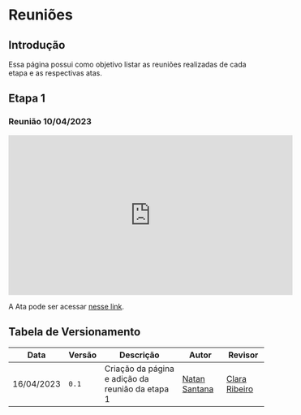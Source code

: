 # Reuniões

## Introdução

Essa página possui como objetivo listar as reuniões realizadas de cada etapa e as respectivas atas.

## Etapa 1

### Reunião 10/04/2023

<iframe width="560" height="315" src="https://www.youtube.com/embed/3TprP1DAZBY" title="YouTube video player" frameborder="0" allow="accelerometer; autoplay; clipboard-write; encrypted-media; gyroscope; picture-in-picture; web-share" allowfullscreen></iframe>

A Ata pode ser acessar [nesse link](https://docs.google.com/document/d/19j35XmbYcr4lZA26t0v-6jNPHw6rUWSpWDmeDjQB9u4/edit?usp=sharing).

## Tabela de Versionamento

| Data | Versão | Descrição | Autor | Revisor |
| ---- | ------ | --------- | ----- | ------- |
| 16/04/2023 | `0.1`  | Criação da página e adição da reunião da etapa 1 | [Natan Santana](https://github.com/Neitan2001) | [Clara Ribeiro](https://github.com/clara-ribeiro) 
